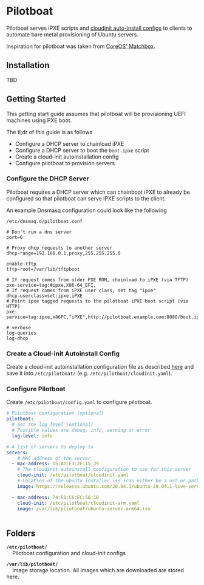 # Pilotboat

Pilotboat serves iPXE scripts and [cloudinit auto-install
configs](https://ubuntu.com/server/docs/install/autoinstall) to clients to
automate bare metal provisioning of Ubuntu servers.

Inspiration for pilotboat was taken from [CoreOS'
Matchbox](https://github.com/poseidon/matchbox).

## Installation

TBD

## Getting Started

This getting start guide assumes that pilotboat will be provisioning UEFI
machines using PXE boot.

The tl;dr of this guide is as follows

- Configure a DHCP server to chainload iPXE
- Configure a DHCP server to boot the `boot.ipxe` script
- Create a cloud-init autoinstallation config
- Configure pilotboat to provision servers

### Configure the DHCP Server

Pilotboat requires a DHCP server which can chainboot iPXE to already be
configured so that pilotboat can serve iPXE scripts to the client.

An example Dnsmasq configuration could look like the following

`/etc/dnsmaq.d/pilotboat.conf`

```
# Don't run a dns server
port=0

# Proxy dhcp requests to another server
dhcp-range=192.168.0.1,proxy,255.255.255.0

enable-tftp
tftp-root=/var/lib/tftpboot

# If request comes from older PXE ROM, chainload to iPXE (via TFTP)
pxe-service=tag:#ipxe,X86-64_EFI,
# If request comes from iPXE user class, set tag "ipxe"
dhcp-userclass=set:ipxe,iPXE
# Point ipxe tagged requests to the pilotboat iPXE boot script (via HTTP)
pxe-service=tag:ipxe,x86PC,"iPXE",http://pilotboat.example.com:8080/boot.ipxe

# verbose
log-queries
log-dhcp
```

### Create a Cloud-init Autoinstall Config

Create a cloud-init autoinstallation configuration file as described
[here](https://ubuntu.com/server/docs/install/autoinstall) and save it into
`/etc/pilotboat/` (e.g. `/etc/pilotboat/cloudinit.yaml`).

### Configure Pilotboat

Create `/etc/pilotboat/config.yaml` to configure pilotboat.

``` yaml
# Pilotboat configuration (optional)
pilotboat:
  # Set the log level (optional)
  # Possible values are debug, info, warning or error
  log-level: info

# A list of servers to deploy to
servers:
    # MAC address of the server
  - mac-address: 15:A1:F3:2E:15:39
    # The cloudinit autoinstall configuration to use for this server
    cloud-init: /etc/pilotboat/cloudinit.yaml
    # Location of the ubuntu installer iso (can either be a url or path)
    image: https://releases.ubuntu.com/20.04.1/ubuntu-20.04.1-live-server-amd64.iso

  - mac-address: 74:F1:C6:EC:56:10
    cloud-init: /etc/pilotboat/cloudinit-arm.yaml
    image: /var/lib/pilotboat/ubuntu-server-arm64.iso
  
```

## Folders

**`/etc/pilotboat/`**  
&nbsp;&nbsp;&nbsp;&nbsp;Pilotboat configuration and cloud-init configs

**`/var/lib/pilotboat/`**  
&nbsp;&nbsp;&nbsp;&nbsp;Image storage location. All images which are downloaded
are stored here.
